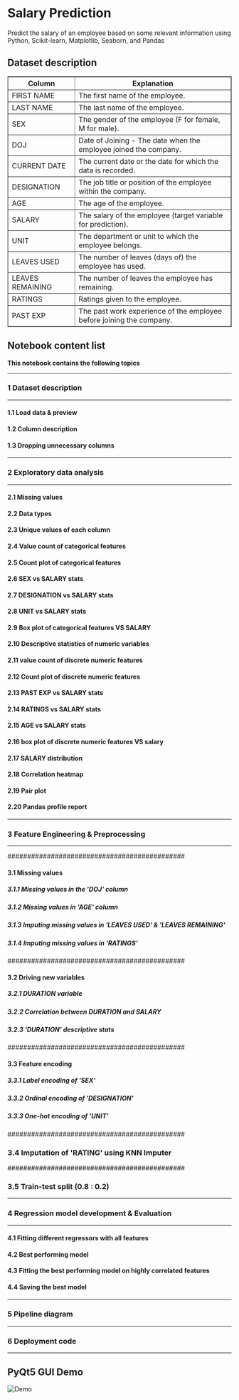 # Salary Prediction

Predict the salary of an employee based on some relevant information using Python, Scikit-learn, Matplotlib, Seaborn, and Pandas

## Dataset description

<table border="1">
  <tr>
    <th>Column</th>
    <th>Explanation</th>
  </tr>
  <tr>
    <td>FIRST NAME</td>
    <td>The first name of the employee.</td>
  </tr>
  <tr>
    <td>LAST NAME</td>
    <td>The last name of the employee.</td>
  </tr>
  <tr>
    <td>SEX</td>
    <td>The gender of the employee (F for female, M for male).</td>
  </tr>
  <tr>
    <td>DOJ</td>
    <td>Date of Joining - The date when the employee joined the company.</td>
  </tr>
  <tr>
    <td>CURRENT DATE</td>
    <td>The current date or the date for which the data is recorded.</td>
  </tr>
  <tr>
    <td>DESIGNATION</td>
    <td>The job title or position of the employee within the company.</td>
  </tr>
  <tr>
    <td>AGE</td>
    <td>The age of the employee.</td>
  </tr>
  <tr>
    <td>SALARY</td>
    <td>The salary of the employee (target variable for prediction).</td>
  </tr>
  <tr>
    <td>UNIT</td>
    <td>The department or unit to which the employee belongs.</td>
  </tr>
  <tr>
    <td>LEAVES USED</td>
    <td>The number of leaves (days of) the employee has used.</td>
  </tr>
  <tr>
    <td>LEAVES REMAINING</td>
    <td>The number of leaves the employee has remaining.</td>
  </tr>
  <tr>
    <td>RATINGS</td>
    <td>Ratings given to the employee.</td>
  </tr>
  <tr>
    <td>PAST EXP</td>
    <td>The past work experience of the employee before joining the company.</td>
  </tr>
</table>

## Notebook content list


**This notebook contains the following topics**


---------------------------------------------
### 1 Dataset description 
---------------------------------------------
#### 1.1 Load data & preview
#### 1.2 Column description
#### 1.3 Dropping unnecessary columns
---------------------------------------------
### 2 Exploratory data analysis
---------------------------------------------
#### 2.1 Missing values
#### 2.2 Data types
#### 2.3 Unique values of each column
#### 2.4 Value count of categorical features
#### 2.5 Count plot of categorical features
#### 2.6 SEX vs SALARY stats
#### 2.7 DESIGNATION vs SALARY stats
#### 2.8 UNIT vs SALARY stats
#### 2.9 Box plot of categorical features VS SALARY
#### 2.10 Descriptive statistics of numeric variables
#### 2.11 value count of discrete numeric features
#### 2.12 Count plot of discrete numeric features
#### 2.13 PAST EXP vs SALARY stats
#### 2.14 RATINGS vs SALARY stats
#### 2.15 AGE vs SALARY stats
#### 2.16 box plot of discrete numeric features VS salary
#### 2.17 SALARY distribution
#### 2.18 Correlation heatmap
#### 2.19 Pair plot
#### 2.20 Pandas profile report
---------------------------------------------
### 3 Feature Engineering & Preprocessing
---------------------------------------------
#############################################
#### 3.1 Missing values
##### 3.1.1 Missing values in the 'DOJ' column
##### 3.1.2 Missing values in 'AGE' column
##### 3.1.3 Imputing missing values in 'LEAVES USED' & 'LEAVES REMAINING'
##### 3.1.4 Imputing missing values in 'RATINGS'
#############################################
#### 3.2 Driving new variables
##### 3.2.1 DURATION variable
##### 3.2.2 Correlation between DURATION and SALARY
##### 3.2.3 'DURATION' descriptive stats
#############################################
#### 3.3 Feature encoding
##### 3.3.1 Label encoding of 'SEX'
##### 3.3.2 Ordinal encoding of 'DESIGNATION'
##### 3.3.3 One-hot encoding of 'UNIT'
#############################################
### 3.4 Imputation of 'RATING' using KNN Imputer
#############################################
### 3.5 Train-test split (0.8 : 0.2)


---------------------------------------------
### 4 Regression model development & Evaluation
---------------------------------------------
#### 4.1 Fitting different regressors with all features
#### 4.2 Best performing model
#### 4.3 Fitting the best performing model on highly correlated features
#### 4.4 Saving the best model
---------------------------------------------
### 5 Pipeline diagram
---------------------------------------------
### 6 Deployment code
---------------------------------------------

## PyQt5 GUI Demo

![Demo](https://github.com/mohdakrory/Machine-Learning-Practice/assets/67663339/6368fa8d-36af-4ad1-a3eb-837cb68f575d)

